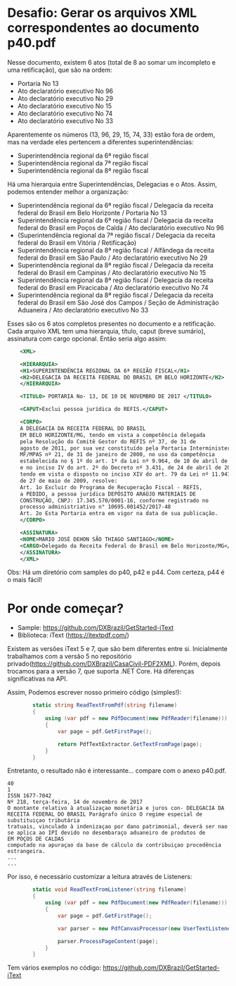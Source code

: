 Desafio: Gerar os arquivos XML correspondentes ao documento p40.pdf
=====================================================================

Nesse documento, existem 6 atos (total de 8 ao somar um incompleto e uma retificação), que são na ordem:
- Portaria No 13
- Ato declaratório executivo No 96
- Ato declaratório executivo No 29
- Ato declaratório executivo No 15
- Ato declaratório executivo No 74
- Ato declaratório executivo No 33

Aparentemente os números (13, 96, 29, 15, 74, 33) estão fora de ordem, mas na verdade eles pertencem a diferentes superintendências:
- Superintendência regional da 6ª região fiscal
- Superintendência regional da 7ª região fiscal
- Superintendência regional da 8ª região fiscal

Há uma hierarquia entre Superintendências, Delegacias e o Atos. Assim, podemos entender melhor a organização:
- Superintendência regional da 6ª região fiscal / Delegacia da receita federal do Brasil em Belo Horizonte / Portaria No 13
- Superintendência regional da 6ª região fiscal / Delegacia da receita federal do Brasil em Poços de Calda / Ato declaratório executivo No 96
- (Superintendência regional da 7ª região fiscal / Delegacia da receita federal do Brasil em Vitória / Retificação)
- Superintendência regional da 8ª região fiscal / Alfândega da receita federal do Brasil em São Paulo / Ato declaratório executivo No 29
- Superintendência regional da 8ª região fiscal / Delegacia da receita federal do Brasil em Campinas / Ato declaratório executivo No 15
- Superintendência regional da 8ª região fiscal / Delegacia da receita federal do Brasil em Piracicaba / Ato declaratório executivo No 74
- Superintendência regional da 8ª região fiscal / Delegacia da receita federal do Brasil em São José dos Campos / Seção de Administração Aduaneira / Ato declaratório executivo No 33

Esses são os 6 atos completos presentes no documento e a retificação.
Cada arquivo XML tem uma hierarquia, título, caput (breve sumário), assinatura com cargo opcional. Então seria algo assim:

```xml
    <XML>

    <HIERARQUIA>
    <H1>SUPERINTENDÊNCIA REGIONAL DA 6ª REGIÃO FISCAL</H1>
    <H2>DELEGACIA DA RECEITA FEDERAL DO BRASIL EM BELO HORIZONTE</H2>
    </HIERARQUIA>

    <TITULO> PORTARIA No- 13, DE 10 DE NOVEMBRO DE 2017 </TITULO>

    <CAPUT>Exclui pessoa jurídica do REFIS.</CAPUT>

    <CORPO>
    A DELEGACIA DA RECEITA FEDERAL DO BRASIL
    EM BELO HORIZONTE/MG, tendo em vista a competência delegada
    pela Resolução do Comitê Gestor do REFIS nº 37, de 31 de
    agosto de 2011, por sua vez constituído pela Portaria Interministerial
    MF/MPAS nº 21, de 31 de janeiro de 2000, no uso da competência
    estabelecida no § 1º do art. 1º da Lei nº 9.964, de 10 de abril de 2000,
    e no inciso IV do art. 2º do Decreto nº 3.431, de 24 de abril de 2000,
    tendo em vista o disposto no inciso XIV do art. 79 da Lei nº 11.941,
    de 27 de maio de 2009, resolve:
    Art. 1o Excluir do Programa de Recuperação Fiscal - REFIS,
    a PEDIDO, a pessoa jurídica DEPÓSITO ARAÚJO MATERIAIS DE
    CONSTRUÇÃO, CNPJ: 17.345.570/0001-16, conforme registrado no
    processo administriativo n° 10695.001452/2017-48
    Art. 2o Esta Portaria entra em vigor na data de sua publicação.
    </CORPO>

    <ASSINATURA>
    <NOME>MARIO JOSÉ DEHON SÃO THIAGO SANTIAGO</NOME>
    <CARGO>Delegado da Receita Federal do Brasil em Belo Horizonte/MG</CARGO>
    </ASSINATURA>
    </XML>
```

Obs: Há um diretório com samples do p40, p42 e p44. Com certeza, p44 é o mais fácil!

# Por onde começar?

* Sample: https://github.com/DXBrazil/GetStarted-iText
* Biblioteca: iText (https://itextpdf.com/)

Existem as versões iText 5 e 7, que são bem diferentes entre si. Inicialmente trabalhamos com a versão 5 no repositório privado(https://github.com/DXBrazil/CasaCivil-PDF2XML). Porém, depois trocamos para a versão 7, que suporta .NET Core. Há diferenças significativas na API.
 
Assim, Podemos escrever nosso primeiro código (simples!):

```csharp
        static string ReadTextFromPdf(string filename)
        {
            using (var pdf = new PdfDocument(new PdfReader(filename)))
            {
                var page = pdf.GetFirstPage();

                return PdfTextExtractor.GetTextFromPage(page);
            }
        }  
```` 

Entretanto, o resultado não é interessante... compare com o anexo p40.pdf.

```
40
1
ISSN 1677-7042
Nº 218, terça-feira, 14 de novembro de 2017
O montante relativo à atualizaçao monetária e juros con- DELEGACIA DA RECEITA FEDERAL DO BRASIL Parágrafo único O regime especial de substituiçao tributária
tratuais, vinculado à indenizaçao por dano patrimonial, deverá ser nao se aplica ao IPI devido no desembaraço aduaneiro de produtos de
EM POÇOS DE CALDAS
computado na apuraçao da base de cálculo da contribuiçao procedência estrangeira.
...
...
```

Por isso, é necessário customizar a leitura através de Listeners:

```csharp
        static void ReadTextFromListener(string filename)
        {
            using (var pdf = new PdfDocument(new PdfReader(filename)))
            {
                var page = pdf.GetFirstPage();

                var parser = new PdfCanvasProcessor(new UserTextListener());

                parser.ProcessPageContent(page);
            }
        }
```

Tem vários exemplos no código: https://github.com/DXBrazil/GetStarted-iText


